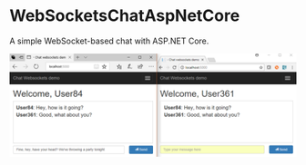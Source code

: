 # WebSocketsChatAspNetCore
A simple WebSocket-based chat with ASP.NET Core.

![cover.png](cover.png)
